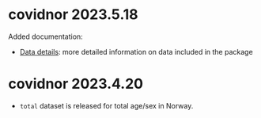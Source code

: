 # covidnor 2023.5.18

Added documentation:

* [Data details](https://www.csids.no/covidnor/articles/data_details.html): more detailed information on data included in the package


# covidnor 2023.4.20

- `total` dataset is released for total age/sex in Norway.
